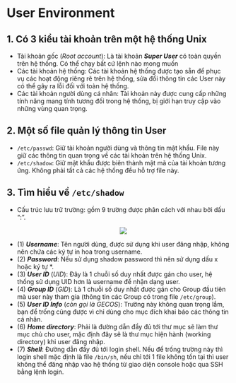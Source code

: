 # User Environment

## 1. Có 3 kiểu tài khoản trên một hệ thống Unix
- Tài khoản gốc (*Root account*): Là tài khoản ***Super User*** có toàn quyền trên hệ thống. Có thể chạy bất cứ lệnh nào mong muốn
- Các tài khoản hệ thống: Các tài khoản hệ thống được tạo sẵn để phục vụ các hoạt động riêng rẽ trên hệ thống, sửa đổi thông tin các User này có thể gây ra lỗi đối với toàn hệ thống.
- Các tài khoản người dùng cá nhân: Tài khoản này được cung cấp những tính năng mang tính tương đối trong hệ thống, bị giới hạn truy cập vào những vùng quan trọng.

## 2. Một số file quản lý thông tin User
- `/etc/passwd`: Giữ tài khoản người dùng và thông tin mật khẩu. File này giữ các thông tin quan trọng về các tài khoản trên hệ thống Unix.
- `/etc/shadow`: Giữ mật khẩu được biên thành mật mã của tài khoản tương ứng. Không phải tất cả các hệ thống đều hỗ trợ file này.

## 3. Tìm hiểu về `/etc/shadow`
- Cấu trúc lưu trữ trường: gồm 9 trường được phân cách với nhau bởi dấu “:”.
   <p align=center>
    <img src=https://image.prntscr.com/image/94nEJMTqT2CYg7DBS0CoEQ.png></p>
- (1) ***Username***: Tên người dùng, được sử dụng khi user đăng nhập, không nên chứa các ký tự in hoa trong username.
- (2) ***Password***: Nếu sử dụng shadow password thì nên sử dụng dấu x hoặc ký tự *.
- (3) ***User ID*** (*UID*): Đây là 1 chuỗi số duy nhất được gán cho user, hệ thống sử dụng UID hơn là username để nhận dạng user.
- (4)  ***Group ID*** (*GID*): Là 1 chuỗi số duy nhất được gán cho Group đầu tiên mà user này tham gia (thông tin các Group có trong file `/etc/group`).
- (5) ***User ID Info*** (*còn gọi là GECOS*): Trường này không quan trọng lắm, bạn để trống cũng được vì chỉ dùng cho mục đích khai báo các thông tin cá nhân.
- (6) ***Home directory***: Phải là đường dẫn đầy đủ tới thư mục sẽ làm thư mục chủ cho user, mặc định đây sẽ là thư mục hiện hành (working directory) khi user đăng nhập.
- (7) ***Shell***: Đường dẫn đầy đủ tới login shell. Nếu để trống trường này thì login shell mặc định là file `/bin/sh`, nếu chỉ tới 1 file không tồn tại thì user không thể đăng nhập vào hệ thống từ giao diện console hoặc qua SSH bằng lệnh login.

